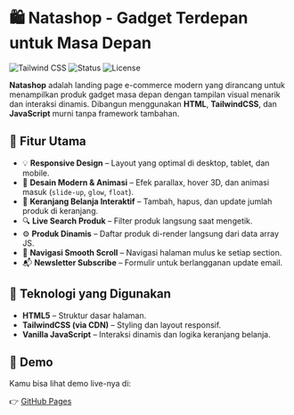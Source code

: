 # 🛍️ Natashop - Gadget Terdepan untuk Masa Depan

![Tailwind CSS](https://img.shields.io/badge/Styling-TailwindCSS-blue?style=flat-square)
![Status](https://img.shields.io/badge/Status-Completed-brightgreen?style=flat-square)
![License](https://img.shields.io/badge/License-MIT-blueviolet?style=flat-square)

**Natashop** adalah landing page e-commerce modern yang dirancang untuk menampilkan produk gadget masa depan dengan tampilan visual menarik dan interaksi dinamis. Dibangun menggunakan **HTML**, **TailwindCSS**, dan **JavaScript** murni tanpa framework tambahan.

## 🎯 Fitur Utama

- 💡 **Responsive Design** – Layout yang optimal di desktop, tablet, dan mobile.
- 🎨 **Desain Modern & Animasi** – Efek parallax, hover 3D, dan animasi masuk (`slide-up`, `glow`, `float`).
- 🛒 **Keranjang Belanja Interaktif** – Tambah, hapus, dan update jumlah produk di keranjang.
- 🔍 **Live Search Produk** – Filter produk langsung saat mengetik.
- ⚙️ **Produk Dinamis** – Daftar produk di-render langsung dari data array JS.
- 🧭 **Navigasi Smooth Scroll** – Navigasi halaman mulus ke setiap section.
- 📬 **Newsletter Subscribe** – Formulir untuk berlangganan update email.

## 🧪 Teknologi yang Digunakan

- **HTML5** – Struktur dasar halaman.
- **TailwindCSS (via CDN)** – Styling dan layout responsif.
- **Vanilla JavaScript** – Interaksi dinamis dan logika keranjang belanja.

## 🚀 Demo

Kamu bisa lihat demo live-nya di:

👉 [GitHub Pages](https://Nizaru.gpt.github.io/natashop)
